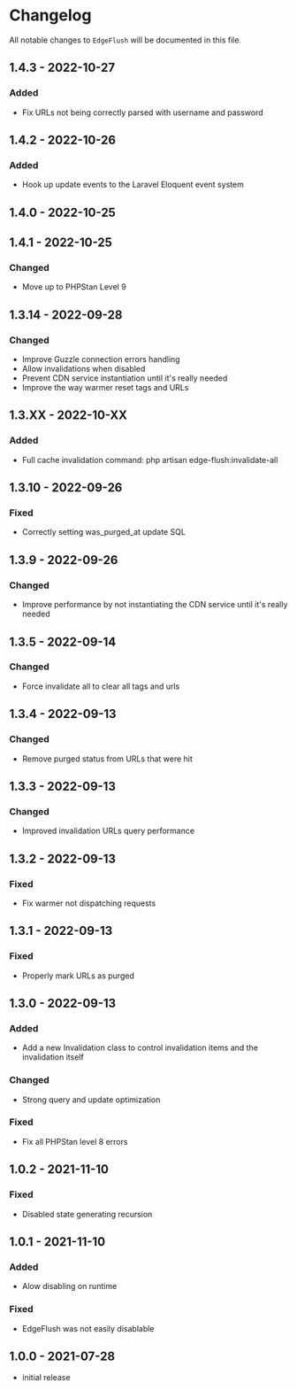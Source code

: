 # Changelog

All notable changes to `EdgeFlush` will be documented in this file.

## 1.4.3 - 2022-10-27
### Added
- Fix URLs not being correctly parsed with username and password

## 1.4.2 - 2022-10-26
### Added 
- Hook up update events to the Laravel Eloquent event system

## 1.4.0 - 2022-10-25
## 1.4.1 - 2022-10-25
### Changed
- Move up to PHPStan Level 9

## 1.3.14 - 2022-09-28
### Changed
- Improve Guzzle connection errors handling
- Allow invalidations when disabled
- Prevent CDN service instantiation until it's really needed
- Improve the way warmer reset tags and URLs

## 1.3.XX - 2022-10-XX
### Added 
- Full cache invalidation command: php artisan edge-flush:invalidate-all


## 1.3.10 - 2022-09-26
### Fixed
- Correctly setting was_purged_at update SQL

## 1.3.9 - 2022-09-26
### Changed
- Improve performance by not instantiating the CDN service until it's really needed

## 1.3.5 - 2022-09-14
### Changed
- Force invalidate all to clear all tags and urls

## 1.3.4 - 2022-09-13
### Changed
- Remove purged status from URLs that were hit

## 1.3.3 - 2022-09-13
### Changed
- Improved invalidation URLs query performance

## 1.3.2 - 2022-09-13
### Fixed
- Fix warmer not dispatching requests

## 1.3.1 - 2022-09-13
### Fixed
- Properly mark URLs as purged

## 1.3.0 - 2022-09-13
### Added
- Add a new Invalidation class to control invalidation items and the invalidation itself
### Changed
- Strong query and update optimization
### Fixed
- Fix all PHPStan level 8 errors

## 1.0.2 - 2021-11-10
### Fixed
- Disabled state generating recursion

## 1.0.1 - 2021-11-10
### Added
- Alow disabling on runtime
### Fixed
- EdgeFlush was not easily disablable 

## 1.0.0 - 2021-07-28
-   initial release
